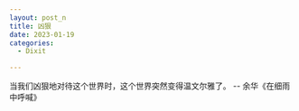 ```yaml
---
layout: post_n
title: 凶狠
date: 2023-01-19
categories:
  - Dixit

---
```

当我们凶狠地对待这个世界时，这个世界突然变得温文尔雅了。 -- 余华《在细雨中呼喊》

